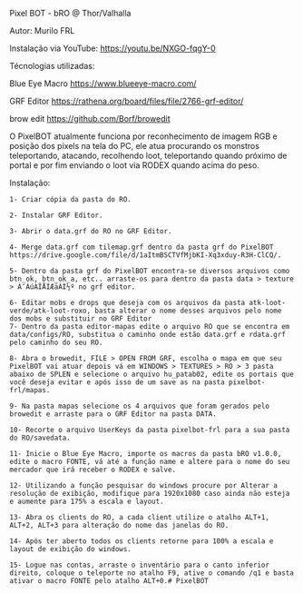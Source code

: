 Pixel BOT - bRO @ Thor/Valhalla

Autor: Murilo FRL

Instalação via YouTube: https://youtu.be/NXGO-fqgY-0

Técnologias utilizadas:

Blue Eye Macro https://www.blueeye-macro.com/

GRF Editor https://rathena.org/board/files/file/2766-grf-editor/

brow edit https://github.com/Borf/browedit


O PixelBOT atualmente funciona por reconhecimento de imagem RGB
e posição dos pixels na tela do PC, ele atua procurando os monstros
teleportando, atacando, recolhendo loot, teleportando quando próximo
de portal e por fim enviando o loot via RODEX quando acima do peso.

Instalação:

	1- Criar cópia da pasta do RO.
	
	2- Instalar GRF Editor.
	
	3- Abrir o data.grf do RO no GRF Editor.
	
	4- Merge data.grf com tilemap.grf dentro da pasta grf do PixelBOT https://drive.google.com/file/d/1aItmBSCTVfMjbKI-Xq3xduy-R3H-ClCQ/.
	
	5- Dentro da pasta grf do PixelBOT encontra-se diversos arquivos como btn_ok, btn_ok_a, etc.. arraste-os para dentro da pasta data > texture > À¯ÀúÀÎÅÍÆäÀÌ½º no grf editor.

	6- Editar mobs e drops que deseja com os arquivos da pasta atk-loot-verde/atk-loot-roxo, basta alterar o nome desses arquivos pelo nome dos mobs e substituir no GRF Editor
	7- Dentro da pasta editor-mapas edite o arquivo RO que se encontra em data/configs/RO, substitua o caminho onde estão data.grf e rdata.grf pelo caminho do seu RO.
	
	8- Abra o browedit, FILE > OPEN FROM GRF, escolha o mapa em que seu PixelBOT vai atuar depois vá em WINDOWS > TEXTURES > RO > 3 pasta abaixo de SPLEN e selecione o arquivo hu_patab02, edite os portais que você deseja evitar e após isso de um save as na pasta pixelbot-frl/mapas.
	
	9- Na pasta mapas selecione os 4 arquivos que foram gerados pelo browedit e arraste para o GRF Editor na pasta DATA.
	
	10- Recorte o arquivo UserKeys da pasta pixelbot-frl para a sua pasta do RO/savedata.
	
	11- Inicie o Blue Eye Macro, importe os macros da pasta bRO v1.0.0, edite o macro FONTE, vá até a função name e altere para o nome do seu mercador que irá receber o RODEX e salve.
	
	12- Utilizando a função pesquisar do windows procure por Alterar a resolução de exibição, modifique para 1920x1080 caso ainda não esteja e aumente para 175% a escala e layout.
	
	13- Abra os clients do RO, a cada client utilize o atalho ALT+1, ALT+2, ALT+3 para alteração do nome das janelas do RO.
	
	14- Após ter aberto todos os clients retorne para 100% a escala e layout de exibição do windows.
	
	15- Logue nas contas, arraste o inventário para o canto inferior direito, coloque o teleporte no atalho F9, ative o comando /q1 e basta ativar o macro FONTE pelo atalho ALT+0.# PixelBOT
